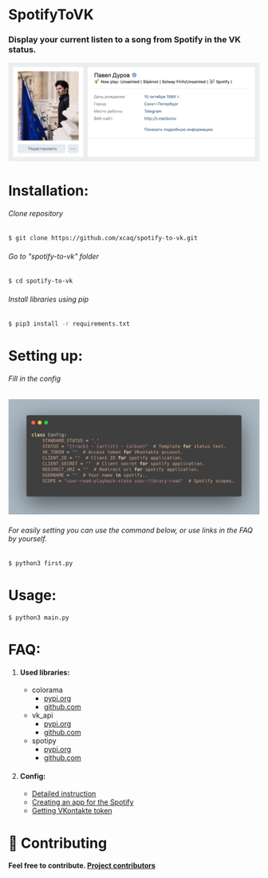 # SpotifyToVK
### Display your current listen to a song from Spotify in the VK status.
![1.1](img/spotify.png)

# Installation:

###### Clone repository
```bash
$ git clone https://github.com/xcaq/spotify-to-vk.git
```

###### Go to "spotify-to-vk" folder
```bash
$ cd spotify-to-vk
```

###### Install libraries using pip

```bash
$ pip3 install -r requirements.txt
```

# Setting up:

###### Fill in the config
![Version 1.0 ](img/config.png)
###### For easily setting you can use the command below, or use links in the FAQ by yourself. 

```bash
$ python3 first.py
```

# Usage:

```bash
$ python3 main.py
```

# FAQ:

1. #### Used libraries:
    - colorama
        - [pypi.org](https://pypi.org/project/Pillow/)
        - [github.com](https://github.com/plamere/spotipy)
    - vk_api
        - [pypi.org](https://pypi.org/project/vk-api/)
        - [github.com](https://github.com/python273/vk_api)
    - spotipy
        - [pypi.org](https://pypi.org/project/spotipy/)
        - [github.com](https://github.com/plamere/spotipy)
2. #### Config:
    - [Detailed instruction](installconfig.md)
    - [Creating an app for the Spotify](https://developer.spotify.com/dashboard/)
    - [Getting VKontakte token](https://oauth.vk.com/authorize?client_id=2685278&scope=1073737727&redirect_uri=https://oauth.vk.com/blank.html&display=page&response_type=token&revoke=1)


# 🤝 Contributing
#### Feel free to contribute. <a href="https://github.com/xcaq/spotify-to-vk/graphs/contributors" align=center>Project contributors</a>
        









